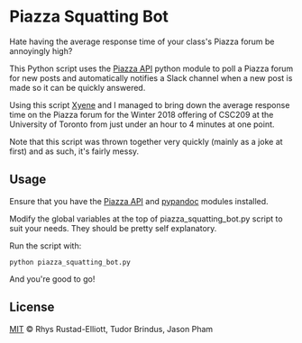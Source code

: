 # Piazza Squatting Bot

Hate having the average response time of your class's Piazza forum be annoyingly
high?

This Python script uses the [Piazza API](https://github.com/hfaran/piazza-api)
python module to poll a Piazza forum for new posts and automatically notifies a
Slack channel when a new post is made so it can be quickly answered.

Using this script [Xyene](https://github.com/Xyene) and I managed to
bring down the average response time on the Piazza forum for the Winter 2018
offering of CSC209 at the University of Toronto from just under an hour to 4
minutes at one point.

Note that this script was thrown together very quickly (mainly as a joke at first) and as such, it's fairly messy.

## Usage

Ensure that you have the [Piazza API](https://github.com/hfaran/piazza-api)
and [pypandoc](https://pypi.python.org/pypi/pypandoc) modules installed.

Modify the global variables at the top of piazza_squatting_bot.py script to suit your needs. They should be pretty self explanatory.

Run the script with:

```
python piazza_squatting_bot.py
```

And you're good to go!

## License

[MIT](https://github.com/GunshipPenguin/piazza-squatting-bot/blob/master/LICENSE) © Rhys Rustad-Elliott, Tudor Brindus, Jason Pham
